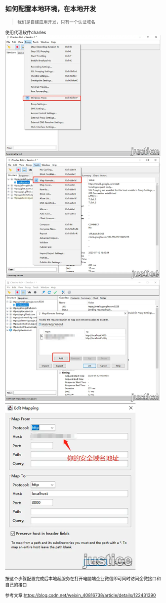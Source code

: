 ## 如何配置本地环境，在本地开发

> 我们是自建应用开发，只有一个认证域名

使用代理软件charles
![1](https://github.com/Justice996/picx-images-hosting/raw/master/image.4e1ns7bmpu00.webp)
![2](https://github.com/Justice996/picx-images-hosting/raw/master/image.5zapj3tchvc0.webp)
![3](https://github.com/Justice996/picx-images-hosting/raw/master/image.6zdcmtd9oyw0.webp)
![4](https://github.com/Justice996/picx-images-hosting/raw/master/image.7e6qantlsvg0.webp)

按这个步骤配置完成后本地起服务在打开电脑端企业微信即可同时访问企微接口和自己的接口



参考文章:<https://blog.csdn.net/weixin_40816738/article/details/122431390>
